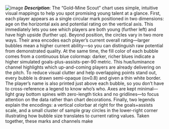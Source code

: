 ![image](https://github.com/user-attachments/assets/6af64163-3c3a-4849-b544-bca165c412b7)
***Description***: 
The “Gold-Mine Scout” chart uses simple, intuitive visual mappings to help you spot promising young talent at a glance. First, each player appears as a single circular mark positioned in two dimensions: age on the horizontal axis and potential rating on the vertical axis. This immediately lets you see which players are both young (further left) and have high upside (further up). Beyond position, the circles vary in two more ways. Their area encodes each player’s current overall rating—larger bubbles mean a higher current ability—so you can distinguish raw potential from demonstrated quality. At the same time, the fill color of each bubble comes from a continuous blue colormap: darker, richer blues indicate a higher simulated goals-plus-assists-per-90 metric. This hue/luminance channel highlights which up-and-coming players are already delivering on the pitch. To reduce visual clutter and help overlapping points stand out, every bubble is drawn semi-opaque (α≈0.8) and given a thin white border. The player’s name is also printed just above each bubble, so you don’t have to cross-reference a legend to know who’s who. Axes are kept minimal—light gray bottom spines with zero-length ticks and no gridlines—to focus attention on the data rather than chart decorations. Finally, two legends explain the encodings: a vertical colorbar at right for the goals+assists scale, and a small cluster of sample gray circles in the lower-right corner illustrating how bubble size translates to current rating values. Taken together, these marks and channels make
